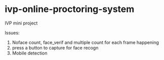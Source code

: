 # ivp-online-proctoring-system
IVP mini project

Issues:
1. Noface count, face_verif and multiple count for each frame happening
2. press a button to capture for face recogn
3. Mobile detection
